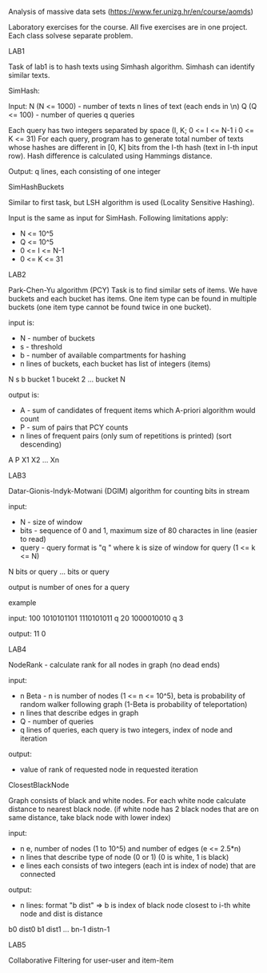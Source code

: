 Analysis of massive data sets (https://www.fer.unizg.hr/en/course/aomds)

Laboratory exercises for the course. 
All five exercises are in one project.
Each class solvese separate problem.


LAB1

Task of lab1 is to hash texts using Simhash algorithm.
Simhash can identify similar texts.

SimHash:

Input:
N (N <= 1000) - number of texts
n lines of text (each ends in \n)
Q (Q <= 100) - number of queries 
q queries 

Each query has two integers separated by space (​I, K; 0 <= I <= N-1 i 0 <= K <= 31​)
For each query, program has to generate total number of texts whose hashes are different in [0, K] bits from the I-th hash (text in I-th input row).
Hash difference is calculated using Hammings distance.

Output:
q lines, each consisting of one integer



SimHashBuckets

Similar to first task, but LSH algorithm is used (​Locality Sensitive Hashing).

Input is the same as input for SimHash.
Following limitations apply:
- N <= 10^5
- Q <= 10^5
- 0 <= I <= N-1
- 0 <= K <= 31​


LAB2

Park-Chen-Yu algorithm (PCY)
Task is to find similar sets of items.
We have buckets and each bucket has items.
One item type can be found in multiple buckets (one item type cannot be found twice in one bucket).

input is:
- N - number of buckets
- s - threshold
- b - number of available compartments for hashing
- n lines of buckets, each bucket has list of integers (items)

N
s
b
bucket 1
bucekt 2
...
bucket N

output is:
- A - sum of candidates of frequent items which A-priori algorithm would count
- P - sum of pairs that PCY counts
- n lines of frequent pairs (only sum of repetitions is printed) (sort descending)

A
P
X1
X2
...
Xn


LAB3

Datar-Gionis-Indyk-Motwani (DGIM) algorithm for counting bits in stream

input:
- N - size of window
- bits - sequence of 0 and 1, maximum size of 80 charactes in line (easier to read)
- query - query format is "q <k>" where k is size of window for query (1 <= k <= N)

N
bits or query
...
bits or query

output is number of ones for a query

example

input: 
	100 
	1010101101 
	1110101011 
	q 20 
	1000010010 
	q 3 

output:
	11
	0
	
	
LAB4

NodeRank - calculate rank for all nodes in graph (no dead ends)

input:
- n Beta - n is number of nodes (1 <= n <= 10^5), beta is probability of random walker following graph (1-Beta is probability of teleportation)
- n lines that describe edges in graph
- Q - number of queries
- q lines of queries, each query is two integers, index of node and iteration

output:
- value of rank of requested node in requested iteration


ClosestBlackNode

Graph consists of black and white nodes.
For each white node calculate distance to nearest black node.
(if white node has 2 black nodes that are on same distance, take black node with lower index)

input:
- n e, number of nodes (1 to 10^5) and number of edges (e <= 2.5*n)
- n lines that describe type of node (0 or 1) (0 is white, 1 is black)
- e lines each consists of two integers (each int is index of node) that are connected

output:
- n lines: format "b dist" => b is index of black node closest to i-th white node and dist is distance

b0 dist0
b1 dist1
...
bn-1 distn-1



LAB5

Collaborative Filtering for user-user and item-item



















